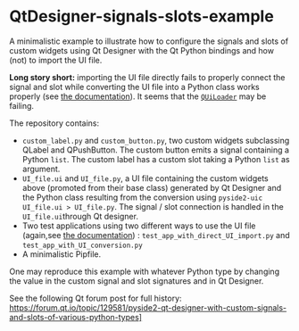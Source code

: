 # QtDesigner-signals-slots-example
A minimalistic example to illustrate how to configure the signals and slots of custom widgets using Qt Designer with the Qt Python bindings and how (not) to import the UI file.

__Long story short:__ importing the UI file directly fails to properly connect the signal and slot while converting the UI file into a Python class works properly (see [the documentation](https://doc.qt.io/qtforpython/tutorials/basictutorial/uifiles.html)). It seems that the [`QUiLoader`](https://doc.qt.io/archives/qtforpython-5.12/PySide2/QtUiTools/QUiLoader.html) may be failing.

The repository contains:
- `custom_label.py` and `custom_button.py`, two custom widgets subclassing QLabel and QPushButton. The custom button emits a signal containing a Python `list`. The custom label has a custom slot taking a Python `list` as argument.
- `UI_file.ui` and `UI_file.py`, a UI file containing the custom widgets above (promoted from their base class) generated by Qt Designer and the Python class resulting from the conversion using `pyside2-uic UI_file.ui > UI_file.py`. The signal / slot connection is handled in the `UI_file.ui`through Qt designer.
- Two test applications using two different ways to use the UI file (again,see [the documentation](https://doc.qt.io/qtforpython/tutorials/basictutorial/uifiles.html)) : `test_app_with_direct_UI_import.py` and `test_app_with_UI_conversion.py`
- A minimalistic Pipfile.

One may reproduce this example with whatever Python type by changing the value in the custom signal and slot signatures and in Qt Designer. 

See the following Qt forum post for full history: https://forum.qt.io/topic/129581/pyside2-qt-designer-with-custom-signals-and-slots-of-various-python-types]
